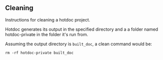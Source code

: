## Cleaning

Instructions for cleaning a hotdoc project.

Hotdoc generates its output in the specified directory and a a folder named hotdoc-private in the folder it's run from.

Assuming the output directory is `built_doc`, a clean command would be:

```
rm -rf hotdoc-private built_doc
```
